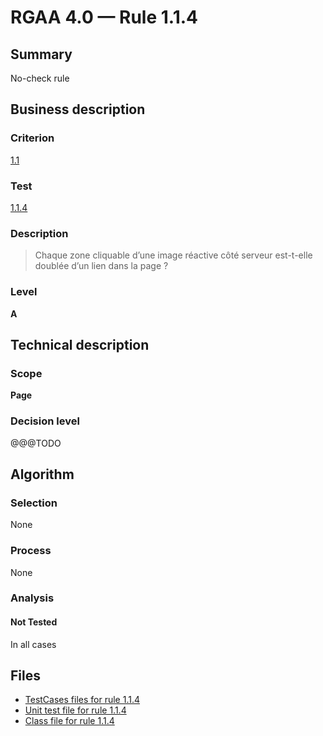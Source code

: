 # RGAA 4.0 — Rule 1.1.4

## Summary

No-check rule

## Business description

### Criterion

[1.1](https://www.numerique.gouv.fr/publications/rgaa-accessibilite/methode/criteres/#crit-1-1)

### Test

[1.1.4](https://www.numerique.gouv.fr/publications/rgaa-accessibilite/methode/criteres/#test-1-1-4)

### Description

> Chaque zone cliquable d’une image réactive côté serveur est-t-elle doublée d’un lien dans la page ?

### Level

**A**


## Technical description

### Scope

**Page**

### Decision level

@@@TODO


## Algorithm

### Selection

None

### Process

None

### Analysis

#### Not Tested

In all cases


## Files

- [TestCases files for rule 1.1.4](https://gitlab.com/asqatasun/Asqatasun/-/tree/v5/rules/rules-rgaa4.0/src/test/resources/testcases/rgaa40/Rgaa40Rule010104/)
- [Unit test file for rule 1.1.4](https://gitlab.com/asqatasun/Asqatasun/-/blob/v5/rules/rules-rgaa4.0/src/test/java/org/asqatasun/rules/rgaa40/Rgaa40Rule010104Test.java)
- [Class file for rule 1.1.4](https://gitlab.com/asqatasun/Asqatasun/-/blob/v5/rules/rules-rgaa4.0/src/main/java/org/asqatasun/rules/rgaa40/Rgaa40Rule010104.java)


